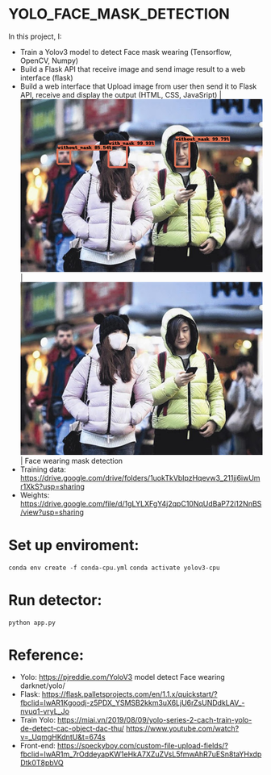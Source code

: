 # YOLO_FACE_MASK_DETECTION
In this project, I:
- Train a Yolov3 model to detect Face mask wearing (Tensorflow, OpenCV, Numpy)
- Build a Flask API that receive image and send image result to a web interface (flask)
- Build a web interface that Upload image from user then send it to Flask API, receive and display the output (HTML, CSS, JavaSript)
|![Input](https://github.com/TranPhu1999/TranDucPhu_porfolio/blob/main/images/download.png) | ![Output](https://github.com/TranPhu1999/TranDucPhu_porfolio/blob/main/images/maksssksksss0.png)|
Face wearing mask detection
- Training data: https://drive.google.com/drive/folders/1uokTkVbIpzHqevw3_211jj6iwUmr1XkS?usp=sharing
- Weights: https://drive.google.com/file/d/1gLYLXFgY4j2qpC10NqUdBaP72i12NnBS/view?usp=sharing
# Set up enviroment: 
`conda env create -f conda-cpu.yml`
`conda activate yolov3-cpu`
# Run detector:
`python app.py`
# Reference:
- Yolo: https://pjreddie.com/YoloV3 model detect Face wearing darknet/yolo/
- Flask: https://flask.palletsprojects.com/en/1.1.x/quickstart/?fbclid=IwAR1Kgoodj-z5PDX_YSMSB2kkm3uX6LjU6rZsUNDdkLAV_-nvuq1-vryL_Jo
- Train Yolo: https://miai.vn/2019/08/09/yolo-series-2-cach-train-yolo-de-detect-cac-object-dac-thu/
 https://www.youtube.com/watch?v=_UqmgHKdntU&t=674s
- Front-end: https://speckyboy.com/custom-file-upload-fields/?fbclid=IwAR1m_7rOddeyapKW1eHkA7XZuZVsL5fmwAhR7uESn8taYHxdpDtk0T8pbVQ

